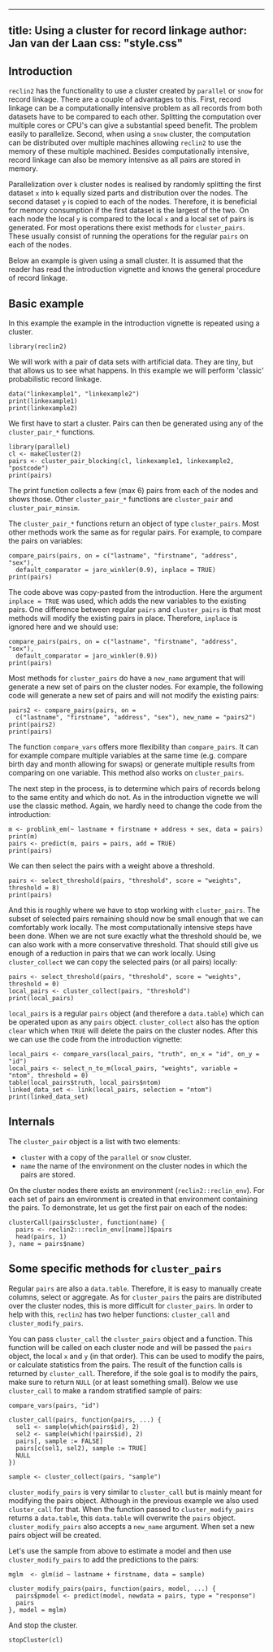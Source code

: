 <!--
%\VignetteEngine{simplermarkdown::mdweave_to_html}
%\VignetteIndexEntry{Using a cluster for record linkage}
-->

---
title: Using a cluster for record linkage
author: Jan van der Laan
css: "style.css"
---

## Introduction

`reclin2` has the functionality to use a cluster created by `parallel` or `snow`
for record linkage. There are a couple of advantages to this. First, record
linkage can be a computationally intensive problem as all records from both
datasets have to be compared to each other. Splitting the computation over
multiple cores or CPU's can give a substantial speed benefit. The problem easily
to parallelize. Second, when using a `snow` cluster, the computation can be
distributed over multiple machines allowing `reclin2` to use the memory of these
multiple machined. Besides computationally intensive, record linkage can also be
memory intensive as all pairs are stored in memory. 

Parallelization over `k` cluster nodes is realised by randomly splitting the
first dataset `x` into `k` equally sized parts and distribution over the nodes.
The second dataset `y` is copied to each of the nodes. Therefore, it is
beneficial for memory consumption if the first dataset is the largest of the
two. On each node the local `y` is compared to the local `x` and a local set of
pairs is generated. For most operations there exist methods for `cluster_pairs`.
These usually consist of running the operations for the regular `pairs` on each
of the nodes. 

Below an example is given using a small cluster. It is assumed that the reader
has read the introduction vignette and knows the general procedure of record
linkage. 


## Basic example

In this example the example in the introduction vignette is repeated using a
cluster. 


```{.R}
library(reclin2)
```

We will work with a pair of data sets with artificial data. They are tiny, but
that allows us to see what happens. In this example we will perform 'classic'
probabilistic record linkage. 

```{.R}
data("linkexample1", "linkexample2")
print(linkexample1)
print(linkexample2)
```

We first have to start a cluster. Pairs can then be generated using any of the
`cluster_pair_*` functions. 

```{.R}
library(parallel)
cl <- makeCluster(2)
pairs <- cluster_pair_blocking(cl, linkexample1, linkexample2, "postcode")
print(pairs)
```

The print function collects a few (max 6) pairs from each of the nodes and shows
those. Other `cluster_pair_*` functions are `cluster_pair` and
`cluster_pair_minsim`. 

The `cluster_pair_*` functions return an object of type `cluster_pairs`. Most
other methods work the same as for regular pairs. For example, to compare the
pairs on variables:

```{.R}
compare_pairs(pairs, on = c("lastname", "firstname", "address", "sex"), 
  default_comparator = jaro_winkler(0.9), inplace = TRUE)
print(pairs)
```

The code above was copy-pasted from the introduction. Here the argument 
`inplace = TRUE` was used, which adds the new variables to the existing pairs.
One difference between regular `pairs` and `cluster_pairs` is that most methods
will modify the existing pairs in place. Therefore, `inplace` is ignored here
and we should use:

```{.R}
compare_pairs(pairs, on = c("lastname", "firstname", "address", "sex"),
  default_comparator = jaro_winkler(0.9))
print(pairs)
```

Most methods for `cluster_pairs` do have a `new_name` argument that will
generate a new set of pairs on the cluster nodes. For example, the following
code will generate a new set of pairs and will not modify the existing pairs:

```{.R}
pairs2 <- compare_pairs(pairs, on = 
  c("lastname", "firstname", "address", "sex"), new_name = "pairs2")
print(pairs2)
print(pairs)
```

The function `compare_vars` offers more flexibility than `compare_pairs`. It can
for example compare multiple variables at the same time (e.g. compare birth day
and month allowing for swaps) or generate multiple results from comparing on one
variable. This method also works on `cluster_pairs`. 



The next step in the process, is to determine which pairs of records belong to
the same entity and which do not. As in the introduction vignette we will use
the classic method. Again, we hardly need to change the code from the
introduction:

```{.R}
m <- problink_em(~ lastname + firstname + address + sex, data = pairs)
print(m)
pairs <- predict(m, pairs = pairs, add = TRUE)
print(pairs)
```

We can then select the pairs with a weight above a threshold.

```{.R}
pairs <- select_threshold(pairs, "threshold", score = "weights", threshold = 8)
print(pairs)
```

And this is roughly where we have to stop working with `cluster_pairs`. The
subset of selected pairs remaining should now be small enough that we can
comfortably work locally. The most computationally intensive steps have been
done. When we are not sure exactly what the threshold should be, we can also
work with a more conservative threshold. That should still give us enough of a
reduction in pairs that we can work locally. Using `cluster_collect` we can copy
the selected pairs (or all pairs) locally:

```{.R}
pairs <- select_threshold(pairs, "threshold", score = "weights", threshold = 0)
local_pairs <- cluster_collect(pairs, "threshold")
print(local_pairs)
```

`local_pairs` is a regular `pairs` object (and therefore a `data.table`) which
can be operated upon as any `pairs` object. `cluster_collect` also has the
option `clear` which when `TRUE` will delete the pairs on the cluster nodes.
After this we can use the code from the introduction vignette:

```{.R}
local_pairs <- compare_vars(local_pairs, "truth", on_x = "id", on_y = "id")
local_pairs <- select_n_to_m(local_pairs, "weights", variable = "ntom", threshold = 0)
table(local_pairs$truth, local_pairs$ntom)
linked_data_set <- link(local_pairs, selection = "ntom")
print(linked_data_set)
```

## Internals

The `cluster_pair` object is a list with two elements: 

- `cluster` with a copy of the `parallel` or `snow` cluster. 
- `name` the name of the environment on the cluster nodes in which the pairs are
  stored.

On the cluster nodes there exists an environment (`reclin2::reclin_env`). For
each set of pairs an environment is created in that environment containing the
pairs. To demonstrate, let us get the first pair on each of the nodes:

```{.R}
clusterCall(pairs$cluster, function(name) {
  pairs <- reclin2:::reclin_env[[name]]$pairs
  head(pairs, 1)
}, name = pairs$name)
```

## Some specific methods for `cluster_pairs`

Regular `pairs` are also a `data.table`. Therefore, it is easy to manually
create columns, select or aggregate. As for `cluster_pairs` the pairs are
distributed over the cluster nodes, this is more difficult for `cluster_pairs`.
In order to help with this, `reclin2` has two helper functions: `cluster_call`
and `cluster_modify_pairs`. 

You can pass `cluster_call` the `cluster_pairs` object and a function. This
function will be called on each cluster node and will be passed the `pairs`
object, the local `x` and `y` (in that order). This can be used to modify the
pairs, or calculate statistics from the pairs. The result of the function calls
is returned by `cluster_call`. Therefore, if the sole goal is to modify the
pairs, make sure to return `NULL` (or at least something small). Below we use
`cluster_call` to make a random stratified sample of pairs:

```{.R}
compare_vars(pairs, "id")

cluster_call(pairs, function(pairs, ...) {
  sel1 <- sample(which(pairs$id), 2)
  sel2 <- sample(which(!pairs$id), 2)
  pairs[, sample := FALSE]
  pairs[c(sel1, sel2), sample := TRUE]
  NULL
})

sample <- cluster_collect(pairs, "sample")
```

`cluster_modify_pairs` is very similar to `cluster_call` but is mainly meant for
modifying the pairs object. Although in the previous example we also used
`cluster_call` for that. When the function passed to `cluster_modify_pairs`
returns a `data.table`, this `data.table` will overwrite the `pairs` object.
`cluster_modify_pairs` also accepts a `new_name` argument. When set a new pairs
object will be created.

Let's use the sample from above to estimate a model and then use
`cluster_modify_pairs` to add the predictions to the pairs:

```{.R}
mglm  <- glm(id ~ lastname + firstname, data = sample)

cluster_modify_pairs(pairs, function(pairs, model, ...) {
  pairs$pmodel <- predict(model, newdata = pairs, type = "response")
  pairs
}, model = mglm)
```

And stop the cluster.
```{.R}
stopCluster(cl)
```


